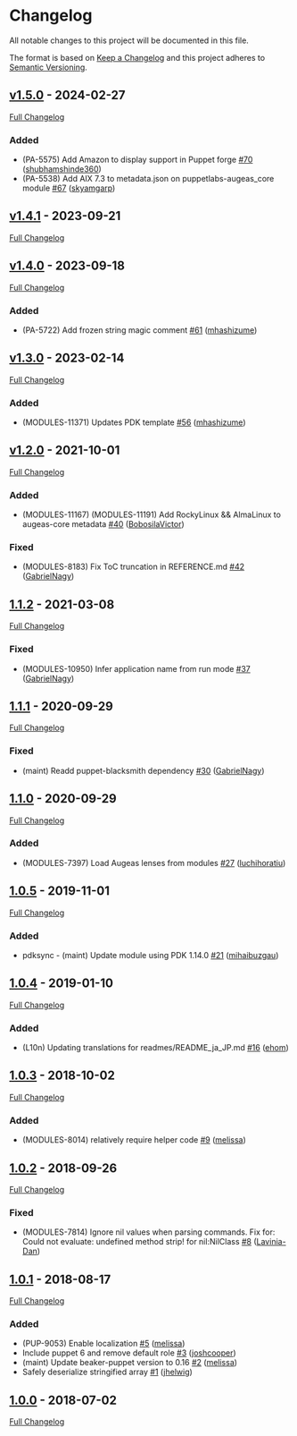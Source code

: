 <!-- markdownlint-disable MD024 -->
# Changelog

All notable changes to this project will be documented in this file.

The format is based on [Keep a Changelog](http://keepachangelog.com/en/1.0.0/) and this project adheres to [Semantic Versioning](http://semver.org).

## [v1.5.0](https://github.com/puppetlabs/puppetlabs-augeas_core/tree/v1.5.0) - 2024-02-27

[Full Changelog](https://github.com/puppetlabs/puppetlabs-augeas_core/compare/v1.4.1...v1.5.0)

### Added

- (PA-5575) Add Amazon to display support in Puppet forge [#70](https://github.com/puppetlabs/puppetlabs-augeas_core/pull/70) ([shubhamshinde360](https://github.com/shubhamshinde360))
- (PA-5538) Add AIX 7.3 to metadata.json on puppetlabs-augeas_core module [#67](https://github.com/puppetlabs/puppetlabs-augeas_core/pull/67) ([skyamgarp](https://github.com/skyamgarp))

## [v1.4.1](https://github.com/puppetlabs/puppetlabs-augeas_core/tree/v1.4.1) - 2023-09-21

[Full Changelog](https://github.com/puppetlabs/puppetlabs-augeas_core/compare/v1.4.0...v1.4.1)

## [v1.4.0](https://github.com/puppetlabs/puppetlabs-augeas_core/tree/v1.4.0) - 2023-09-18

[Full Changelog](https://github.com/puppetlabs/puppetlabs-augeas_core/compare/v1.3.0...v1.4.0)

### Added

- (PA-5722) Add frozen string magic comment  [#61](https://github.com/puppetlabs/puppetlabs-augeas_core/pull/61) ([mhashizume](https://github.com/mhashizume))

## [v1.3.0](https://github.com/puppetlabs/puppetlabs-augeas_core/tree/v1.3.0) - 2023-02-14

[Full Changelog](https://github.com/puppetlabs/puppetlabs-augeas_core/compare/v1.2.0...v1.3.0)

### Added

- (MODULES-11371) Updates PDK template [#56](https://github.com/puppetlabs/puppetlabs-augeas_core/pull/56) ([mhashizume](https://github.com/mhashizume))

## [v1.2.0](https://github.com/puppetlabs/puppetlabs-augeas_core/tree/v1.2.0) - 2021-10-01

[Full Changelog](https://github.com/puppetlabs/puppetlabs-augeas_core/compare/1.1.2...v1.2.0)

### Added

- (MODULES-11167) (MODULES-11191) Add RockyLinux && AlmaLinux to augeas-core metadata [#40](https://github.com/puppetlabs/puppetlabs-augeas_core/pull/40) ([BobosilaVictor](https://github.com/BobosilaVictor))

### Fixed

- (MODULES-8183) Fix ToC truncation in REFERENCE.md [#42](https://github.com/puppetlabs/puppetlabs-augeas_core/pull/42) ([GabrielNagy](https://github.com/GabrielNagy))

## [1.1.2](https://github.com/puppetlabs/puppetlabs-augeas_core/tree/1.1.2) - 2021-03-08

[Full Changelog](https://github.com/puppetlabs/puppetlabs-augeas_core/compare/1.1.1...1.1.2)

### Fixed

- (MODULES-10950) Infer application name from run mode [#37](https://github.com/puppetlabs/puppetlabs-augeas_core/pull/37) ([GabrielNagy](https://github.com/GabrielNagy))

## [1.1.1](https://github.com/puppetlabs/puppetlabs-augeas_core/tree/1.1.1) - 2020-09-29

[Full Changelog](https://github.com/puppetlabs/puppetlabs-augeas_core/compare/1.1.0...1.1.1)

### Fixed

- (maint) Readd puppet-blacksmith dependency [#30](https://github.com/puppetlabs/puppetlabs-augeas_core/pull/30) ([GabrielNagy](https://github.com/GabrielNagy))

## [1.1.0](https://github.com/puppetlabs/puppetlabs-augeas_core/tree/1.1.0) - 2020-09-29

[Full Changelog](https://github.com/puppetlabs/puppetlabs-augeas_core/compare/1.0.5...1.1.0)

### Added

- (MODULES-7397) Load Augeas lenses from modules [#27](https://github.com/puppetlabs/puppetlabs-augeas_core/pull/27) ([luchihoratiu](https://github.com/luchihoratiu))

## [1.0.5](https://github.com/puppetlabs/puppetlabs-augeas_core/tree/1.0.5) - 2019-11-01

[Full Changelog](https://github.com/puppetlabs/puppetlabs-augeas_core/compare/1.0.4...1.0.5)

### Added

- pdksync - (maint) Update module using PDK 1.14.0 [#21](https://github.com/puppetlabs/puppetlabs-augeas_core/pull/21) ([mihaibuzgau](https://github.com/mihaibuzgau))

## [1.0.4](https://github.com/puppetlabs/puppetlabs-augeas_core/tree/1.0.4) - 2019-01-10

[Full Changelog](https://github.com/puppetlabs/puppetlabs-augeas_core/compare/1.0.3...1.0.4)

### Added

- (L10n) Updating translations for readmes/README_ja_JP.md [#16](https://github.com/puppetlabs/puppetlabs-augeas_core/pull/16) ([ehom](https://github.com/ehom))

## [1.0.3](https://github.com/puppetlabs/puppetlabs-augeas_core/tree/1.0.3) - 2018-10-02

[Full Changelog](https://github.com/puppetlabs/puppetlabs-augeas_core/compare/1.0.2...1.0.3)

### Added

- (MODULES-8014) relatively require helper code [#9](https://github.com/puppetlabs/puppetlabs-augeas_core/pull/9) ([melissa](https://github.com/melissa))

## [1.0.2](https://github.com/puppetlabs/puppetlabs-augeas_core/tree/1.0.2) - 2018-09-26

[Full Changelog](https://github.com/puppetlabs/puppetlabs-augeas_core/compare/1.0.1...1.0.2)

### Fixed

- (MODULES-7814) Ignore nil values when parsing commands. Fix for: Could not evaluate: undefined method strip! for nil:NilClass [#8](https://github.com/puppetlabs/puppetlabs-augeas_core/pull/8) ([Lavinia-Dan](https://github.com/Lavinia-Dan))

## [1.0.1](https://github.com/puppetlabs/puppetlabs-augeas_core/tree/1.0.1) - 2018-08-17

[Full Changelog](https://github.com/puppetlabs/puppetlabs-augeas_core/compare/1.0.0...1.0.1)

### Added

- (PUP-9053) Enable localization [#5](https://github.com/puppetlabs/puppetlabs-augeas_core/pull/5) ([melissa](https://github.com/melissa))
- Include puppet 6 and remove default role [#3](https://github.com/puppetlabs/puppetlabs-augeas_core/pull/3) ([joshcooper](https://github.com/joshcooper))
- (maint) Update beaker-puppet version to 0.16 [#2](https://github.com/puppetlabs/puppetlabs-augeas_core/pull/2) ([melissa](https://github.com/melissa))
- Safely deserialize stringified array [#1](https://github.com/puppetlabs/puppetlabs-augeas_core/pull/1) ([jhelwig](https://github.com/jhelwig))

## [1.0.0](https://github.com/puppetlabs/puppetlabs-augeas_core/tree/1.0.0) - 2018-07-02

[Full Changelog](https://github.com/puppetlabs/puppetlabs-augeas_core/compare/b9263341547f13a6af09f748d9b9ac483b5d2030...1.0.0)
